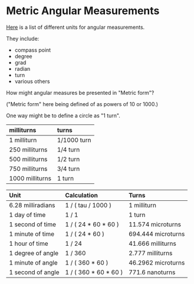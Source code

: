 Metric Angular Measurements
===========================

[Here](https://en.wikipedia.org/wiki/Angle) is a list of different units for angular measurements.

They include:
 - compass point
 - degree
 - grad
 - radian
 - turn
 - various others

How might angular measures be presented in "Metric form"?

("Metric form" here being defined of as powers of 10 or 1000.)

One way might be to define a circle as "1 turn".

| milliturns      | turns       |
| :--             | :--         |
|    1 milliturn  | 1/1000 turn |
|  250 milliturns | 1/4 turn    |
|  500 milliturns | 1/2 turn    |
|  750 milliturns | 3/4 turn    |
| 1000 milliturns | 1 turn      |

| Unit              | Calculation           | Turns              |
| :--               | :--                   | :--                |
| 6.28 milliradians | 1 / ( tau / 1000 )    | 1 milliturn        |
| 1 day of time     | 1 / 1                 | 1 turn             |
| 1 second of time  | 1 / ( 24 * 60 * 60 )  | 11.574 microturns  |
| 1 minute of time  | 1 / ( 24 * 60 )       | 694.444 microturns |
| 1 hour   of time  | 1 / 24                | 41.666 milliturns  |
| 1 degree of angle | 1 / 360               | 2.777 milliturns   |
| 1 minute of angle | 1 / ( 360 * 60 )      | 46.2962 microturns |
| 1 second of angle | 1 / ( 360 * 60 * 60 ) | 771.6 nanoturns    |

